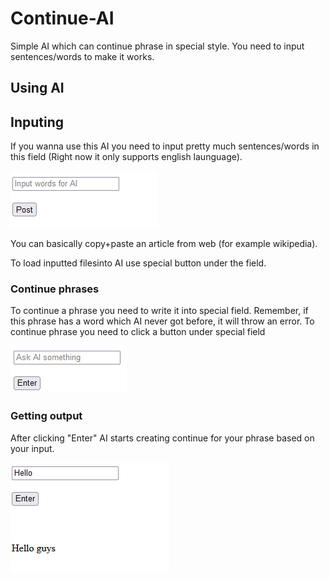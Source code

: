 # Continue-AI
Simple AI which can continue phrase in special style. You need to input sentences/words to make it works.

## Using AI

## Inputing

If you wanna use this AI you need to input pretty much sentences/words in this field (Right now it only supports english launguage).

![Input for words or sentences](/Images/Input.PNG?raw=true)

You can basically copy+paste an article from web (for example wikipedia). 

To load inputted filesinto AI use special button under the field.


### Continue phrases

To continue a phrase you need to write it into special field. Remember, if this phrase has a word which AI never got before, it will throw an error. To continue phrase you need to click a button under special field

![Phrase field](/Images/Phrase.PNG?raw=true)

### Getting output

After clicking "Enter" AI starts creating continue for your phrase based on your input.

![Output](/Images/Output.PNG?raw=true)
